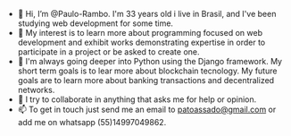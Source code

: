 - 👋 Hi, I’m @Paulo-Rambo. I'm 33 years old i live in Brasil, and I've been studying web development for some time.  
- 👀 My interest is to learn more about programming focused on web development and exhibit works demonstrating expertise in order to participate in a project or be asked to create one.
- 🌱 I'm always going deeper into Python using the Django framework. My short term goals is to lear more about blockchain tecnology.
My future goals are to learn more about banking transactions and decentralized networks.
- 💞️ I try to collaborate in anything that asks me for help or opinion.
- 📫 To get in touch just send me an email to patoassado@gmail.com or add me on whatsapp (55)14997049862.

<!---
Paulo-Rambo/Paulo-Rambo is a ✨ special ✨ repository because its `README.md` (this file) appears on your GitHub profile.
You can click the Preview link to take a look at your changes.
--->
